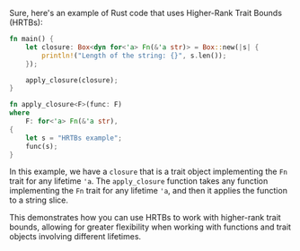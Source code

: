 Sure, here's an example of Rust code that uses Higher-Rank Trait Bounds (HRTBs):

```rust
fn main() {
    let closure: Box<dyn for<'a> Fn(&'a str)> = Box::new(|s| {
        println!("Length of the string: {}", s.len());
    });

    apply_closure(closure);
}

fn apply_closure<F>(func: F)
where
    F: for<'a> Fn(&'a str),
{
    let s = "HRTBs example";
    func(s);
}
```

In this example, we have a `closure` that is a trait object implementing the `Fn` trait for any lifetime `'a`. The `apply_closure` function takes any function implementing the `Fn` trait for any lifetime `'a`, and then it applies the function to a string slice.

This demonstrates how you can use HRTBs to work with higher-rank trait bounds, allowing for greater flexibility when working with functions and trait objects involving different lifetimes.